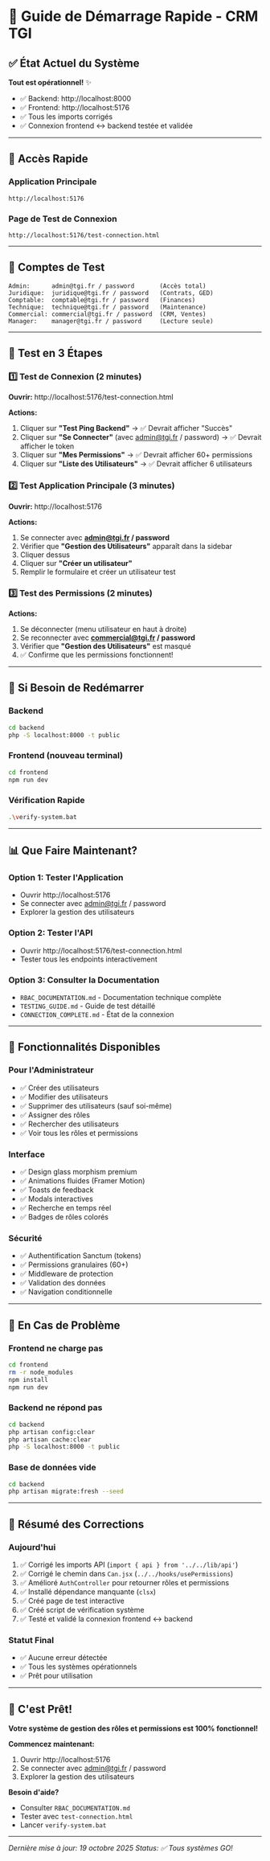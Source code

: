# 🚀 Guide de Démarrage Rapide - CRM TGI

## ✅ État Actuel du Système

**Tout est opérationnel!** ✨

- ✅ Backend: http://localhost:8000
- ✅ Frontend: http://localhost:5176
- ✅ Tous les imports corrigés
- ✅ Connexion frontend ↔ backend testée et validée

---

## 🎯 Accès Rapide

### Application Principale
```
http://localhost:5176
```

### Page de Test de Connexion
```
http://localhost:5176/test-connection.html
```

---

## 🔐 Comptes de Test

```
Admin:      admin@tgi.fr / password       (Accès total)
Juridique:  juridique@tgi.fr / password   (Contrats, GED)
Comptable:  comptable@tgi.fr / password   (Finances)
Technique:  technique@tgi.fr / password   (Maintenance)
Commercial: commercial@tgi.fr / password  (CRM, Ventes)
Manager:    manager@tgi.fr / password     (Lecture seule)
```

---

## 🧪 Test en 3 Étapes

### 1️⃣ Test de Connexion (2 minutes)

**Ouvrir:** http://localhost:5176/test-connection.html

**Actions:**
1. Cliquer sur **"Test Ping Backend"** → ✅ Devrait afficher "Succès"
2. Cliquer sur **"Se Connecter"** (avec admin@tgi.fr / password) → ✅ Devrait afficher le token
3. Cliquer sur **"Mes Permissions"** → ✅ Devrait afficher 60+ permissions
4. Cliquer sur **"Liste des Utilisateurs"** → ✅ Devrait afficher 6 utilisateurs

### 2️⃣ Test Application Principale (3 minutes)

**Ouvrir:** http://localhost:5176

**Actions:**
1. Se connecter avec **admin@tgi.fr / password**
2. Vérifier que **"Gestion des Utilisateurs"** apparaît dans la sidebar
3. Cliquer dessus
4. Cliquer sur **"Créer un utilisateur"**
5. Remplir le formulaire et créer un utilisateur test

### 3️⃣ Test des Permissions (2 minutes)

**Actions:**
1. Se déconnecter (menu utilisateur en haut à droite)
2. Se reconnecter avec **commercial@tgi.fr / password**
3. Vérifier que **"Gestion des Utilisateurs"** est masqué
4. ✅ Confirme que les permissions fonctionnent!

---

## 🔧 Si Besoin de Redémarrer

### Backend
```bash
cd backend
php -S localhost:8000 -t public
```

### Frontend (nouveau terminal)
```bash
cd frontend
npm run dev
```

### Vérification Rapide
```bash
.\verify-system.bat
```

---

## 📊 Que Faire Maintenant?

### Option 1: Tester l'Application
- Ouvrir http://localhost:5176
- Se connecter avec admin@tgi.fr / password
- Explorer la gestion des utilisateurs

### Option 2: Tester l'API
- Ouvrir http://localhost:5176/test-connection.html
- Tester tous les endpoints interactivement

### Option 3: Consulter la Documentation
- `RBAC_DOCUMENTATION.md` - Documentation technique complète
- `TESTING_GUIDE.md` - Guide de test détaillé
- `CONNECTION_COMPLETE.md` - État de la connexion

---

## 🎨 Fonctionnalités Disponibles

### Pour l'Administrateur
- ✅ Créer des utilisateurs
- ✅ Modifier des utilisateurs
- ✅ Supprimer des utilisateurs (sauf soi-même)
- ✅ Assigner des rôles
- ✅ Rechercher des utilisateurs
- ✅ Voir tous les rôles et permissions

### Interface
- ✅ Design glass morphism premium
- ✅ Animations fluides (Framer Motion)
- ✅ Toasts de feedback
- ✅ Modals interactives
- ✅ Recherche en temps réel
- ✅ Badges de rôles colorés

### Sécurité
- ✅ Authentification Sanctum (tokens)
- ✅ Permissions granulaires (60+)
- ✅ Middleware de protection
- ✅ Validation des données
- ✅ Navigation conditionnelle

---

## 🐛 En Cas de Problème

### Frontend ne charge pas
```bash
cd frontend
rm -r node_modules
npm install
npm run dev
```

### Backend ne répond pas
```bash
cd backend
php artisan config:clear
php artisan cache:clear
php -S localhost:8000 -t public
```

### Base de données vide
```bash
cd backend
php artisan migrate:fresh --seed
```

---

## 📝 Résumé des Corrections

### Aujourd'hui
1. ✅ Corrigé les imports API (`import { api } from '../../lib/api'`)
2. ✅ Corrigé le chemin dans `Can.jsx` (`../../hooks/usePermissions`)
3. ✅ Amélioré `AuthController` pour retourner rôles et permissions
4. ✅ Installé dépendance manquante (`clsx`)
5. ✅ Créé page de test interactive
6. ✅ Créé script de vérification système
7. ✅ Testé et validé la connexion frontend ↔ backend

### Statut Final
- ✅ Aucune erreur détectée
- ✅ Tous les systèmes opérationnels
- ✅ Prêt pour utilisation

---

## 🎉 C'est Prêt!

**Votre système de gestion des rôles et permissions est 100% fonctionnel!**

**Commencez maintenant:**
1. Ouvrir http://localhost:5176
2. Se connecter avec admin@tgi.fr / password
3. Explorer la gestion des utilisateurs

**Besoin d'aide?**
- Consulter `RBAC_DOCUMENTATION.md`
- Tester avec `test-connection.html`
- Lancer `verify-system.bat`

---

*Dernière mise à jour: 19 octobre 2025*
*Status: ✅ Tous systèmes GO!*
